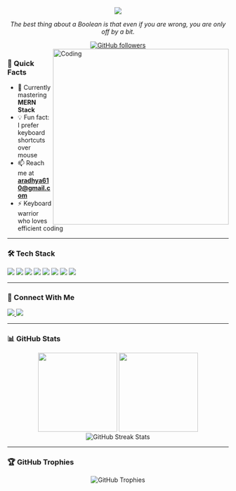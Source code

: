 <div align="center">
  <img src="https://readme-typing-svg.herokuapp.com/?lines=👋+Welcome+to+my+GitHub!;I'm+Aradhya+Srivastava!&center=true&size=30&color=58a6ff">
</div>

<p align="center">
  <em>The best thing about a Boolean is that even if you are wrong, you are only off by a bit.</em> 
</p>

<div align="center">
  <a href="https://github.com/aradhya-7-7">
    <img src="https://img.shields.io/github/followers/aradhya-7-7?style=social" alt="GitHub followers"/>
  </a>
</div>

<img align="right" alt="Coding" width="400" src="https://media.giphy.com/media/qgQUggAC3Pfv687qPC/giphy.gif">

### 🚀 Quick Facts

- 🔭 Currently mastering **MERN Stack**
- 💡 Fun fact: I prefer keyboard shortcuts over mouse
- 📫 Reach me at **aradhya610@gmail.com**
- ⚡ Keyboard warrior who loves efficient coding

---

### 🛠️ Tech Stack

<p align="left">
  <img src="https://img.shields.io/badge/React-20232A?style=for-the-badge&logo=react&logoColor=61DAFB"/>
  <img src="https://img.shields.io/badge/Node.js-43853D?style=for-the-badge&logo=node.js&logoColor=white"/>
  <img src="https://img.shields.io/badge/Express.js-404D59?style=for-the-badge"/>
  <img src="https://img.shields.io/badge/MongoDB-4EA94B?style=for-the-badge&logo=mongodb&logoColor=white"/>
  <img src="https://img.shields.io/badge/TypeScript-007ACC?style=for-the-badge&logo=typescript&logoColor=white"/>
  <img src="https://img.shields.io/badge/Firebase-FFCA28?style=for-the-badge&logo=firebase&logoColor=black"/>
  <img src="https://img.shields.io/badge/Next.js-000000?style=for-the-badge&logo=next.js&logoColor=white"/>
  <img src="https://img.shields.io/badge/Tailwind_CSS-38B2AC?style=for-the-badge&logo=tailwind-css&logoColor=white"/>
</p>

---

### 🤝 Connect With Me

<p align="left">
  <a href="https://instagram.com/aradhya.7" target="_blank">
    <img src="https://img.shields.io/badge/Instagram-E4405F?style=for-the-badge&logo=instagram&logoColor=white"/>
  </a>
  <a href="mailto:aradhya610@gmail.com">
    <img src="https://img.shields.io/badge/Gmail-D14836?style=for-the-badge&logo=gmail&logoColor=white"/>
  </a>
</p>

---

### 📊 GitHub Stats

<div align="center">
  <img height="180em" src="https://github-readme-stats.vercel.app/api?username=aradhya-7-7&show_icons=true&theme=tokyonight&include_all_commits=true&count_private=true"/>
  <img height="180em" src="https://github-readme-stats.vercel.app/api/top-langs/?username=aradhya-7-7&layout=compact&langs_count=8&theme=tokyonight"/>
  <img src="https://github-readme-streak-stats.herokuapp.com/?user=aradhya-7-7&theme=tokyonight" alt="GitHub Streak Stats"/>
</div>

---

### 🏆 GitHub Trophies

<div align="center">
  <img src="https://github-profile-trophy.vercel.app/?username=aradhya-7-7&theme=darkhub&no-frame=true&column=7" alt="GitHub Trophies"/>
</div>
